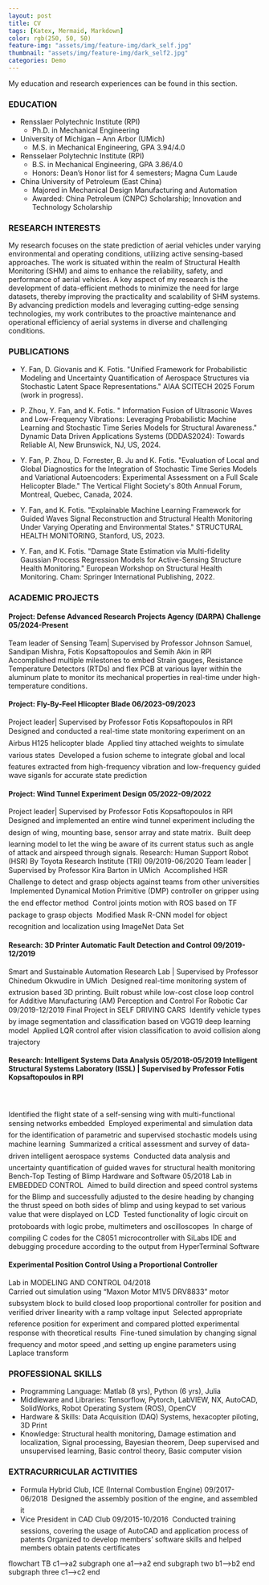 ```yaml
---
layout: post
title: CV
tags: [Katex, Mermaid, Markdown]
color: rgb(250, 50, 50)
feature-img: "assets/img/feature-img/dark_self.jpg"
thumbnail: "assets/img/feature-img/dark_self2.jpg"
categories: Demo
---
```


My education and research experiences can be found in this section.

### EDUCATION

* Rensslaer Polytechnic Institute (RPI)
    * Ph.D. in Mechanical Engineering
* University of Michigan – Ann Arbor (UMich)
    * M.S. in Mechanical Engineering, GPA 3.94/4.0
* Rensselaer Polytechnic Institute (RPI)
    * B.S. in Mechanical Engineering, GPA 3.86/4.0
    * Honors: Dean’s Honor list for 4 semesters; Magna Cum Laude
* China University of Petroleum (East China)
    * Majored in Mechanical Design Manufacturing and Automation
    * Awarded: China Petroleum (CNPC) Scholarship; Innovation and Technology Scholarship

### RESEARCH INTERESTS

My research focuses on the state prediction of aerial vehicles under varying environmental and operating conditions, utilizing active sensing-based approaches. The work is situated within the realm of Structural Health Monitoring (SHM) and aims to enhance the reliability, safety, and performance of aerial vehicles. A key aspect of my research is the development of data-efficient methods to minimize the need for large datasets, thereby improving the practicality and scalability of SHM systems. By advancing prediction models and leveraging cutting-edge sensing technologies, my work contributes to the proactive maintenance and operational efficiency of aerial systems in diverse and challenging conditions.

### PUBLICATIONS

* Y. Fan, D. Giovanis and K. Fotis. "Unified Framework for Probabilistic Modeling and Uncertainty
Quantification of Aerospace Structures via Stochastic Latent Space Representations." AIAA SCITECH 2025 Forum (work in progress).&nbsp;    

* P. Zhou, Y. Fan, and K. Fotis. " Information Fusion of Ultrasonic Waves and Low-Frequency Vibrations: Leveraging Probabilistic Machine Learning and Stochastic Time Series Models for Structural Awareness." Dynamic Data Driven Applications Systems (DDDAS2024): Towards Reliable AI, New Brunswick, NJ, US, 2024. &nbsp;  

* Y. Fan, P. Zhou, D. Forrester, B. Ju and K. Fotis. "Evaluation of Local and Global Diagnostics for the Integration of Stochastic Time Series Models and Variational Autoencoders: Experimental Assessment on a Full Scale Helicopter Blade." The Vertical Flight Society's 80th Annual Forum, Montreal, Quebec, Canada, 2024. &nbsp;  

* Y. Fan, and K. Fotis. "Explainable Machine Learning Framework for Guided Waves Signal Reconstruction and Structural Health Monitoring Under Varying Operating and Environmental States." STRUCTURAL HEALTH MONITORING, Stanford, US, 2023. &nbsp;  

* Y. Fan, and K. Fotis. "Damage State Estimation via Multi-fidelity Gaussian Process Regression Models for Active-Sensing Structure Health Monitoring." European Workshop on Structural Health Monitoring. Cham: Springer International Publishing, 2022.

### ACADEMIC PROJECTS

#### Project: Defense Advanced Research Projects Agency (DARPA) Challenge 05/2024-Present

Team leader of Sensing Team| Supervised by Professor Johnson Samuel, Sandipan Mishra, Fotis Kopsaftopoulos and Semih Akin in RPI  
Accomplished multiple milestones to embed Strain gauges, Resistance Temperature Detectors (RTDs) and flex PCB at various layer within the aluminum plate to monitor its mechanical properties in real-time under high-temperature conditions.  

####  Project: Fly-By-Feel Hlicopter Blade 06/2023-09/2023

Project leader| Supervised by Professor Fotis Kopsaftopoulos in RPI  
 Designed and conducted a real-time state monitoring experiment on an Airbus H125 helicopter blade
 Applied tiny attached weights to simulate various states
 Developed a fusion scheme to integrate global and local features extracted from high-frequency vibration and low-frequency guided wave siganls for accurate state prediction  

#### Project: Wind Tunnel Experiment Design 05/2022-09/2022

Project leader| Supervised by Professor Fotis Kopsaftopoulos in RPI  
 Designed and implemented an entire wind tunnel experiment including the design of wing, mounting
base, sensor array and state matrix.
 Built deep learning model to let the wing be aware of its current status such as angle of attack and
airspeed through signals.
Research: Human Support Robot (HSR) By Toyota Research Institute (TRI) 09/2019-06/2020 Team leader | Supervised by Professor Kira Barton in UMich
 Accomplished HSR Challenge to detect and grasp objects against teams from other universities
 Implemented Dynamical Motion Primitive (DMP) controller on gripper using the end effector method
 Control joints motion with ROS based on TF package to grasp objects
 Modified Mask R-CNN model for object recognition and localization using ImageNet Data Set  

#### Research: 3D Printer Automatic Fault Detection and Control 09/2019- 12/2019


Smart and Sustainable Automation Research Lab | Supervised by Professor Chinedum Okwudire in UMich   
Designed real-time monitoring system of extrusion based 3D printing. Built robust while low-cost close
loop control for Additive Manufacturing (AM)
Perception and Control For Robotic Car 09/2019-12/2019 Final Project in SELF DRIVING CARS
 Identify vehicle types by image segmentation and classification based on VGG19 deep learning model
 Applied LQR control after vision classification to avoid collision along trajectory  

#### Research: Intelligent Systems Data Analysis 05/2018-05/2019 Intelligent Structural Systems Laboratory (ISSL) | Supervised by Professor Fotis Kopsaftopoulos in RPI


Identified the flight state of a self-sensing wing with multi-functional sensing networks embedded
 Employed experimental and simulation data for the identification of parametric and supervised
stochastic models using machine learning
 Summarized a critical assessment and survey of data-driven intelligent aerospace systems
 Conducted data analysis and uncertainty quantification of guided waves for structural health monitoring
Bench-Top Testing of Blimp Hardware and Software 05/2018 Lab in EMBEDDED CONTROL
 Aimed to build direction and speed control systems for the Blimp and successfully adjusted to the desire
heading by changing the thrust speed on both sides of blimp and using keypad to set various value that
were displayed on LCD
 Tested functionality of logic circuit on protoboards with logic probe, multimeters and oscilloscopes
 In charge of compiling C codes for the C8051 microcontroller with SiLabs IDE and debugging
procedure according to the output from HyperTerminal Software  

#### Experimental Position Control Using a Proportional Controller


Lab in MODELING AND CONTROL 04/2018  
 Carried out simulation using “Maxon Motor M1V5 DRV8833” motor subsystem block to build closed
loop proportional controller for position and verified driver linearity with a ramp voltage input
 Selected appropriate reference position for experiment and compared plotted experimental response
with theoretical results
 Fine-tuned simulation by changing signal frequency and motor speed ,and setting up engine parameters
using Laplace transform  

### PROFESSIONAL SKILLS

* Programming Language: Matlab (8 yrs), Python (6 yrs), Julia
* Middleware and Libraries: Tensorflow, Pytorch, LabVIEW, NX, AutoCAD, SolidWorks, Robot Operating System (ROS), OpenCV
* Hardware & Skills: Data Acquisition (DAQ) Systems, hexacopter piloting, 3D Print
* Knowledge: Structural health monitoring, Damage estimation and localization, Signal processing, Bayesian theorem, Deep supervised and unsupervised learning, Basic control theory, Basic computer vision

### EXTRACURRICULAR ACTIVITIES

* Formula Hybrid Club, ICE (Internal Combustion Engine) 09/2017-06/2018  Designed the assembly position of the engine, and assembled it  
* Vice President in CAD Club 09/2015-10/2016  Conducted training sessions, covering the usage of AutoCAD and application process of patents
Organized to develop members’ software skills and helped members obtain patents certificates
<!-- signal-based state estimation on Structural Healthy Monitoring (SHM). -->
<!-- More colors with less light. Click the **half-moon** most top-right button to turn the lights ON/OFF.
Here is a bit of everything, so you can check how the theme look, have fun! 👌 -->


<!-- # Headers
## Level 2
### Level 3
#### Level 4
##### Level 5
###### Level 6

# [Headers with links](http://localhost)
## [Level 2](http://localhost)
### [Level 3](http://localhost)
#### [Level 4](http://localhost)
##### [Level 5](http://localhost)
###### [Level 6](http://localhost)

## Code highlight
Mode specific code highlighting themes. [Kramdown](https://kramdown.gettalong.org/) which is responsible for the color highlighting may be more limited than your IDE.

```python
#!/usr/bin/env python
"""
Test file for syntax
"""
# TODO: Use dark mode
from sys import os

def foo(bar):
    try:
        print(bar)
    except NameError:
        print("Variable bar is not defined")


class Bar(object):
    def __init__(self):
        foo(1)
        self.octal = '\04'
        self.text = """Example \t\n"""

    def __exit__(self, *args):
        print('exit\u1111\xFF')
        pass

    @staticmethod
    def example():
        assert (1.0 and 2L) or True
        return { "example": [(1,), (r'raw', u'unicode')]}
```

## Tables

| hex | dec | oct |
| -   | -   | -   |
| 0   | 0   | 0   |
| 5   | 5   | 5   |
| A   | 10  | 12  |
| F   | 16  | 20  |
| F5  | 21  | 25  |

## KaTeX

Some KaTeX diagrams to check in dark mode:

$$
\begin{CD}
A @>a>> B \\
@VbVV @AAcA \\
C @= D
\end{CD}
$$

$$\utilde{AB}$$

## Mermaid -->

<div class="mermaid">
flowchart TB
    c1-->a2
    subgraph one
    a1-->a2
    end
    subgraph two
    b1-->b2
    end
    subgraph three
    c1-->c2
    end
</div>
